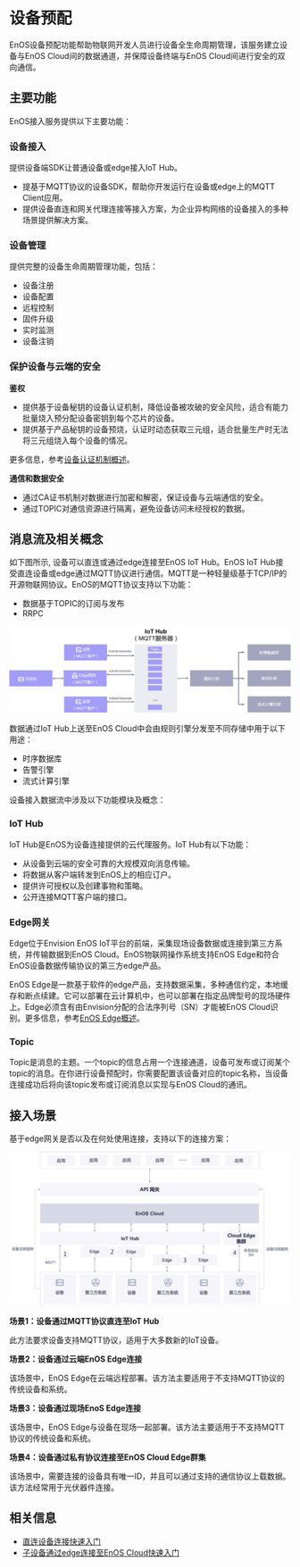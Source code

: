 # 设备预配

EnOS设备预配功能帮助物联网开发人员进行设备全生命周期管理，该服务建立设备与EnOS Cloud间的数据通道，并保障设备终端与EnOS Cloud间进行安全的双向通信。

## 主要功能<functions>

EnOS接入服务提供以下主要功能：

### 设备接入<deviceconnection>
提供设备端SDK让普通设备或edge接入IoT Hub。
- 提基于MQTT协议的设备SDK，帮助你开发运行在设备或edge上的MQTT Client应用。
- 提供设备直连和网关代理连接等接入方案，为企业异构网络的设备接入的多种场景提供解决方案。

### 设备管理<devicemanagement>

提供完整的设备生命周期管理功能，包括：
- 设备注册
- 设备配置
- 远程控制
- 固件升级
- 实时监测
- 设备注销

### 保护设备与云端的安全<security>

**鉴权**
- 提供基于设备秘钥的设备认证机制，降低设备被攻破的安全风险，适合有能力批量烧入预分配设备密钥到每个芯片的设备。
- 提供基于产品秘钥的设备预烧，认证时动态获取三元组，适合批量生产时无法将三元组烧入每个设备的情况。

更多信息，参考[设备认证机制概述](deviceconnection_authentication)。

**通信和数据安全**
- 通过CA证书机制对数据进行加密和解密，保证设备与云端通信的安全。
- 通过TOPIC对通信资源进行隔离，避免设备访问未经授权的数据。

## 消息流及相关概念<messageflow>

如下图所示, 设备可以直连或通过edge连接至EnOS IoT Hub。EnOS IoT Hub接受直连设备或edge通过MQTT协议进行通信。MQTT是一种轻量级基于TCP/IP的开源物联网协议。EnOS的MQTT协议支持以下功能：
- 数据基于TOPIC的订阅与发布
- RRPC

![MQTT-Based Device Connection Message Flow](media/device_connection_message_flow.png)

数据通过IoT Hub上送至EnOS Cloud中会由规则引擎分发至不同存储中用于以下用途：
- 时序数据库
- 告警引擎
- 流式计算引擎

设备接入数据流中涉及以下功能模块及概念：

### IoT Hub<iothub>

IoT Hub是EnOS为设备连接提供的云代理服务。IoT Hub有以下功能：
 - 从设备到云端的安全可靠的大规模双向消息传输。
 - 将数据从客户端转发到EnOS上的相应订户。
 - 提供许可授权以及创建事物和策略。
 - 公开连接MQTT客户端的接口。

### Edge网关<edge>

Edge位于Envision EnOS IoT平台的前端，采集现场设备数据或连接到第三方系统，并传输数据到EnOS Cloud。EnOS物联网操作系统支持EnOS Edge和符合EnOS设备数据传输协议的第三方edge产品。

EnOS Edge是一款基于软件的edge产品，支持数据采集，多种通信约定，本地缓存和断点续建。它可以部署在云计算机中，也可以部署在指定品牌型号的现场硬件上。Edge必须含有由Envision分配的合法序列号（SN）才能被EnOS Cloud识别。更多信息，参考[EnOS Edge概述](https://docs.envisioniot.com/docs/enos-edge/zh_CN/latest/edge_overview.html)。

### Topic

Topic是消息的主题。一个topic的信息占用一个连接通道，设备可发布或订阅某个topic的消息。在你进行设备预配时，你需要配置该设备对应的topic名称，当设备连接成功后将向该topic发布或订阅消息以实现与EnOS Cloud的通讯。


## 接入场景<scenarios>

基于edge网关是否以及在何处使用连接，支持以下的连接方案：

![Device Connection Architecture](media/device_connection_methods.png)

**场景1：设备通过MQTT协议直连至IoT Hub**

此方法要求设备支持MQTT协议，适用于大多数新的IoT设备。

**场景2：设备通过云端EnOS Edge连接**

该场景中，EnOS Edge在云端远程部署。该方法主要适用于不支持MQTT协议的传统设备和系统。

**场景3：设备通过现场EnoS Edge连接**

该场景中，EnOS Edge与设备在现场一起部署。该方法主要适用于不支持MQTT协议的传统设备和系统。

**场景4：设备通过私有协议连接至EnOS Cloud Edge群集**

该场景中，需要连接的设备具有唯一ID，并且可以通过支持的通信协议上载数据。该方法经常用于光伏器件连接。

## 相关信息<relatedinformation>

- [直连设备连接快速入门](gettingstarted_device_connection)
- [子设备通过edge连接至EnOS Cloud快速入门](gettingstarted_edge_connection)
